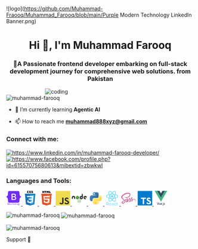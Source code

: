 ![logo](https://github.com/Muhammad-Fraooq/Muhammad_Farooq/blob/main/Purple Modern Technology LinkedIn Banner.png)
<h1 align="center">Hi 👋, I'm Muhammad Farooq</h1>
<h3 align="center">🌟A Passionate frontend developer embarking on full-stack development journey for comprehensive web solutions. from Pakistan</h3>

<img align="right" src="https://media0.giphy.com/media/PI3QGKFN6XZUCMMqJm/giphy.gif?cid=6c09b952x4bh27jz5nr7eght1a63gqbfndvtyt20izn4px71&ep=v1_internal_gif_by_id&rid=giphy.gif&ct=g" width="400" alt="coding">

<p align="left"> <img src="https://komarev.com/ghpvc/?username=muhammad-farooq&label=Profile%20views&color=0e75b6&style=flat" alt="muhammad-farooq" /> </p>

- 🌱 I’m currently learning **Agentic AI**

- 📫 How to reach me **muhammad888xyz@gmail.com**

<h3 align="left">Connect with me:</h3>
<p align="left">
<a href="https://linkedin.com/in/https://www.linkedin.com/in/muhammad-farooq-developer/" target="blank"><img align="center" src="https://raw.githubusercontent.com/rahuldkjain/github-profile-readme-generator/master/src/images/icons/Social/linked-in-alt.svg" alt="https://www.linkedin.com/in/muhammad-farooq-developer/" height="30" width="40" /></a>
<a href="https://fb.com/https://www.facebook.com/profile.php?id=61557075680613&mibextid=zbwkwl" target="blank"><img align="center" src="https://raw.githubusercontent.com/rahuldkjain/github-profile-readme-generator/master/src/images/icons/Social/facebook.svg" alt="https://www.facebook.com/profile.php?id=61557075680613&mibextid=zbwkwl" height="30" width="40" /></a>
</p>

<h3 align="left">Languages and Tools:</h3>
<p align="left"> <a href="https://getbootstrap.com" target="_blank" rel="noreferrer"> <img
    src="https://raw.githubusercontent.com/devicons/devicon/master/icons/bootstrap/bootstrap-plain-wordmark.svg"
    alt="bootstrap" width="40" height="40" /> </a> <a href="https://www.w3schools.com/css/" target="_blank"
rel="noreferrer"> <img
    src="https://raw.githubusercontent.com/devicons/devicon/master/icons/css3/css3-original-wordmark.svg"
    alt="css3" width="40" height="40" /> </a> <a href="https://www.w3.org/html/" target="_blank"
rel="noreferrer"> <img
    src="https://raw.githubusercontent.com/devicons/devicon/master/icons/html5/html5-original-wordmark.svg"
    alt="html5" width="40" height="40" /> </a> <a
href="https://developer.mozilla.org/en-US/docs/Web/JavaScript" target="_blank" rel="noreferrer"> <img
    src="https://raw.githubusercontent.com/devicons/devicon/master/icons/javascript/javascript-original.svg"
    alt="javascript" width="40" height="40" /> </a> <a href="https://nodejs.org" target="_blank"
rel="noreferrer"> <img
    src="https://raw.githubusercontent.com/devicons/devicon/master/icons/nodejs/nodejs-original-wordmark.svg"
    alt="nodejs" width="40" height="40" /> </a> <a href="https://www.python.org" target="_blank"
rel="noreferrer"> <img
    src="https://raw.githubusercontent.com/devicons/devicon/master/icons/python/python-original.svg"
    alt="python" width="40" height="40" /> </a> <a href="https://reactjs.org/" target="_blank"
rel="noreferrer"> <img
    src="https://raw.githubusercontent.com/devicons/devicon/master/icons/react/react-original-wordmark.svg"
    alt="react" width="40" height="40" /> </a> <a href="https://sass-lang.com" target="_blank"
rel="noreferrer"> <img
    src="https://raw.githubusercontent.com/devicons/devicon/master/icons/sass/sass-original.svg" alt="sass"
    width="40" height="40" /> </a> <a href="https://www.typescriptlang.org/" target="_blank"
rel="noreferrer"> <img
    src="https://raw.githubusercontent.com/devicons/devicon/master/icons/typescript/typescript-original.svg"
    alt="typescript" width="40" height="40" /> </a> <a href="https://vuejs.org/" target="_blank"
rel="noreferrer"> <img
    src="https://raw.githubusercontent.com/devicons/devicon/master/icons/vuejs/vuejs-original-wordmark.svg"
    alt="vuejs" width="40" height="40" /> </a> </p>

<p><img align="left"
src="https://github-readme-stats.vercel.app/api/top-langs?username=muhammad-farooq&show_icons=true&locale=en&layout=compact"
alt="muhammad-farooq" /></p>

<p>&nbsp;<img align="center"
src="https://github-readme-stats.vercel.app/api?username=muhammad-farooq&show_icons=true&locale=en"
alt="muhammad-farooq" /></p>

<p><img align="center" src="https://github-readme-streak-stats.herokuapp.com/?user=muhammad-farooq&"
alt="muhammad-farooq" /></p>

Support 🙏
